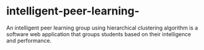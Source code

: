 # intelligent-peer-learning-
An intelligent peer learning  group  using hierarchical clustering algorithm is a software web application that groups students based on their intelligence and performance. 
